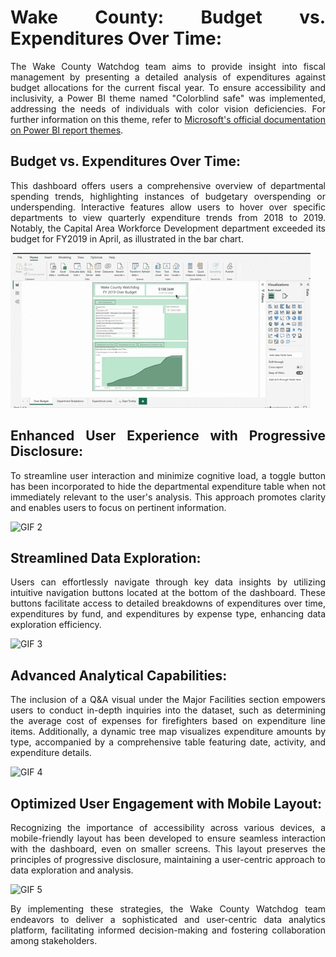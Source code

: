 <h1 style="text-align: justify;">Wake County: Budget vs. Expenditures Over Time:</h1>
<p style="text-align: justify;">The Wake County Watchdog team aims to provide insight into fiscal management by presenting a detailed analysis of expenditures against budget allocations for the current fiscal year. To ensure accessibility and inclusivity, a Power BI theme named "Colorblind safe" was implemented, addressing the needs of individuals with color vision deficiencies. For further information on this theme, refer to <a href="https://learn.microsoft.com/en-us/power-bi/create-reports/desktop-report-themes" target="_blank">Microsoft's official documentation on Power BI report themes</a>.</p>

<h2 style="text-align: justify;">Budget vs. Expenditures Over Time:</h2>
<p style="text-align: justify;">This dashboard offers users a comprehensive overview of departmental spending trends, highlighting instances of budgetary overspending or underspending. Interactive features allow users to hover over specific departments to view quarterly expenditure trends from 2018 to 2019. Notably, the Capital Area Workforce Development department exceeded its budget for FY2019 in April, as illustrated in the bar chart.</p>

<img src="WakeCounty1.gif" alt="GIF 1">

<h2 style="text-align: justify;">Enhanced User Experience with Progressive Disclosure:</h2>
<p style="text-align: justify;">To streamline user interaction and minimize cognitive load, a toggle button has been incorporated to hide the departmental expenditure table when not immediately relevant to the user's analysis. This approach promotes clarity and enables users to focus on pertinent information.</p>

<img src="projects/WakeCounty2.gif" alt="GIF 2">

<h2 style="text-align: justify;">Streamlined Data Exploration:</h2>
<p style="text-align: justify;">Users can effortlessly navigate through key data insights by utilizing intuitive navigation buttons located at the bottom of the dashboard. These buttons facilitate access to detailed breakdowns of expenditures over time, expenditures by fund, and expenditures by expense type, enhancing data exploration efficiency.</p>

<img src="projects/WakeCounty3.gif" alt="GIF 3">

<h2 style="text-align: justify;">Advanced Analytical Capabilities:</h2>
<p style="text-align: justify;">The inclusion of a Q&amp;A visual under the Major Facilities section empowers users to conduct in-depth inquiries into the dataset, such as determining the average cost of expenses for firefighters based on expenditure line items. Additionally, a dynamic tree map visualizes expenditure amounts by type, accompanied by a comprehensive table featuring date, activity, and expenditure details.</p>

<img src="projects/WakeCounty4.gif" alt="GIF 4">

<h2 style="text-align: justify;">Optimized User Engagement with Mobile Layout:</h2>
<p style="text-align: justify;">Recognizing the importance of accessibility across various devices, a mobile-friendly layout has been developed to ensure seamless interaction with the dashboard, even on smaller screens. This layout preserves the principles of progressive disclosure, maintaining a user-centric approach to data exploration and analysis.</p>

<img src="projects/WakeCounty.5gif" alt="GIF 5">

<p style="text-align: justify;">By implementing these strategies, the Wake County Watchdog team endeavors to deliver a sophisticated and user-centric data analytics platform, facilitating informed decision-making and fostering collaboration among stakeholders.</p>

